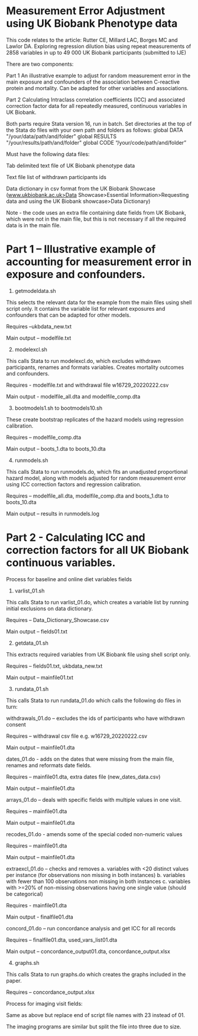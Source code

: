 # Measurement Error Adjustment using UK Biobank Phenotype data

This code relates to the article:
Rutter CE, Millard LAC, Borges MC and Lawlor DA. Exploring regression dilution bias using repeat measurements of 2858 variables in up to 49 000 UK Biobank participants (submitted to IJE)

There are two components:

Part 1	An illustrative example to adjust for random measurement error in the main exposure and confounders of the association between C-reactive protein and mortality. Can be adapted for other variables and associations.

Part 2	Calculating Intraclass correlation coefficients (ICC) and associated correction factor data for all repeatedly measured, continuous variables in UK Biobank.

Both parts require Stata version 16, run in batch.
Set directories at the top of the Stata do files with your own path and folders as follows:
global DATA "/your/data/path/and/folder"
global RESULTS "/your/results/path/and/folder"
global CODE “/your/code/path/and/folder”

Must have the following data files:

Tab delimited text file of UK Biobank phenotype data

Text file list of withdrawn participants ids

Data dictionary in csv format from the UK Biobank Showcase (www.ukbiobank.ac.uk>Data Showcase>Essential Information>Requesting data and using the UK Biobank showcase>Data Dictionary)

Note - the code uses an extra file containing date fields from UK Biobank, which were not in the main file, but this is not necessary if all the required data is in the main file.

# Part 1 – Illustrative example of accounting for measurement error in exposure and confounders.

1.	getmodeldata.sh

This selects the relevant data for the example from the main files using shell script only. It contains the variable list for relevant exposures and confounders that can be adapted for other models.

Requires –ukbdata_new.txt 

Main output – modelfile.txt 


2.	modelexcl.sh

This calls Stata to run modelexcl.do, which excludes withdrawn participants, renames and formats variables. Creates mortality outcomes and confounders.

Requires - modelfile.txt and withdrawal file w16729_20220222.csv

Main output - modelfile_all.dta and modelfile_comp.dta


3.	bootmodels1.sh to bootmodels10.sh

These create bootstrap replicates of the hazard models using regression calibration.

Requires – modelfile_comp.dta

Main output – boots_1.dta to boots_10.dta


4.	runmodels.sh

This calls Stata to run runmodels.do, which fits an unadjusted proportional hazard model, along with models adjusted for random measurement error using ICC correction factors and regression calibration.

Requires – modelfile_all.dta, modelfile_comp.dta and boots_1.dta to boots_10.dta

Main output – results in runmodels.log


# Part 2 - Calculating ICC and correction factors for all UK Biobank continuous variables.

Process for baseline and online diet variables fields

1.	varlist_01.sh 

This calls Stata to run varlist_01.do, which creates a variable list by running initial exclusions on data dictionary.

Requires – Data_Dictionary_Showcase.csv

Main output – fields01.txt 


2.	getdata_01.sh

This extracts required variables from UK Biobank file using shell script only.

Requires – fields01.txt, ukbdata_new.txt 

Main output – mainfile01.txt


3.	rundata_01.sh

This calls Stata to run rundata_01.do which calls the following do files in turn:

   withdrawals_01.do – excludes the ids of participants who have withdrawn consent

   Requires – withdrawal csv file e.g. w16729_20220222.csv

   Main output – mainfile01.dta

   
   dates_01.do - adds on the dates that were missing from the main file, renames and reformats date fields.

   Requires – mainfile01.dta, extra dates file (new_dates_data.csv)

   Main output – mainfile01.dta


   arrays_01.do – deals with specific fields with multiple values in one visit.

   Requires – mainfile01.dta

   Main output – mainfile01.dta


   recodes_01.do - amends some of the special coded non-numeric values

   Requires – mainfile01.dta

   Main output – mainfile01.dta


   extraexcl_01.do – checks and removes
   a.	variables with <20 distinct values per instance (for observations non missing in both instances)
   b.	variables with fewer than 100 observations non missing in both instances
   c.	variables with >=20% of non-missing observations having one single value (should be categorical)

   Requires - mainfile01.dta

   Main output - finalfile01.dta


   concord_01.do – run concordance analysis and get ICC for all records

   Requires – finalfile01.dta, used_vars_list01.dta

   Main output – concordance_output01.dta, concordance_output.xlsx


4.	graphs.sh

This calls Stata to run graphs.do which creates the graphs included in the paper.

Requires – concordance_output.xlsx

Process for imaging visit fields:

Same as above but replace end of script file names with 23 instead of 01.

The imaging programs are similar but split the file into three due to size.
